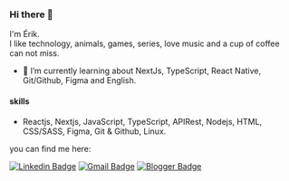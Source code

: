 
  ### Hi there 👋

  I'm Érik.  
  I like technology, animals, games, series, love music and a cup of coffee can not miss.

  - 🌱 I’m currently learning about NextJs, TypeScript, React Native, Git/Github, Figma and English.

  #### skills
  - Reactjs, Nextjs, JavaScript, TypeScript, APIRest, Nodejs, HTML, CSS/SASS, Figma, Git & Github, Linux.

  you can find me here:  

  [![Linkedin Badge](https://img.shields.io/badge/-Linkedin-blue?style=flat-square&logo=Linkedin&logoColor=white&link=https://www.linkedin.com/in/erik-albuquerque/)](https://www.linkedin.com/in/erik-albuquerque/)
  [![Gmail Badge](https://img.shields.io/badge/-Gmail-c14438?style=flat-square&logo=Gmail&logoColor=white&link=mailto:erik.albuquerque.oficial@gmail.com)](mailto:erik.albuquerque.oficial@gmail.com)
  [![Blogger Badge](https://img.shields.io/badge/Portfolio-212121?style=flat-square&logo=blogger&logoColor=white&link=https://erik-dev-portfolio.vercel.app/)](https://erik-dev-portfolio.vercel.app/)
